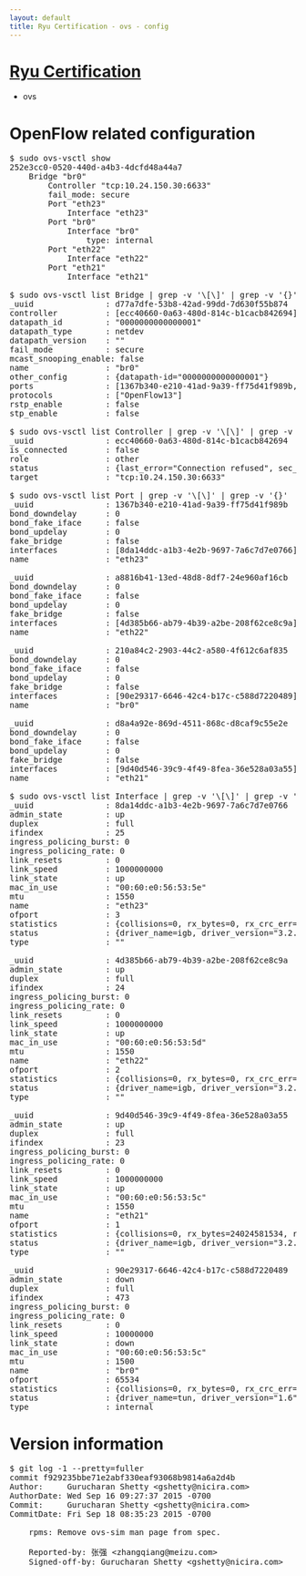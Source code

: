 ```yaml
---
layout: default
title: Ryu Certification - ovs - config
---
```

# [Ryu Certification](http://osrg.github.io/ryu/certification.html)
* ovs 

# OpenFlow related configuration
<pre>
$ sudo ovs-vsctl show
252e3cc0-0520-440d-a4b3-4dcfd48a44a7
    Bridge "br0"
        Controller "tcp:10.24.150.30:6633"
        fail_mode: secure
        Port "eth23"
            Interface "eth23"
        Port "br0"
            Interface "br0"
                type: internal
        Port "eth22"
            Interface "eth22"
        Port "eth21"
            Interface "eth21"

$ sudo ovs-vsctl list Bridge | grep -v '\[\]' | grep -v '{}'
_uuid               : d77a7dfe-53b8-42ad-99dd-7d630f55b874
controller          : [ecc40660-0a63-480d-814c-b1cacb842694]
datapath_id         : "0000000000000001"
datapath_type       : netdev
datapath_version    : "<built-in>"
fail_mode           : secure
mcast_snooping_enable: false
name                : "br0"
other_config        : {datapath-id="0000000000000001"}
ports               : [1367b340-e210-41ad-9a39-ff75d41f989b, 210a84c2-2903-44c2-a580-4f612c6af835, a8816b41-13ed-48d8-8df7-24e960af16cb, d8a4a92e-869d-4511-868c-d8caf9c55e2e]
protocols           : ["OpenFlow13"]
rstp_enable         : false
stp_enable          : false

$ sudo ovs-vsctl list Controller | grep -v '\[\]' | grep -v '{}'
_uuid               : ecc40660-0a63-480d-814c-b1cacb842694
is_connected        : false
role                : other
status              : {last_error="Connection refused", sec_since_disconnect="2", state=BACKOFF}
target              : "tcp:10.24.150.30:6633"

$ sudo ovs-vsctl list Port | grep -v '\[\]' | grep -v '{}'
_uuid               : 1367b340-e210-41ad-9a39-ff75d41f989b
bond_downdelay      : 0
bond_fake_iface     : false
bond_updelay        : 0
fake_bridge         : false
interfaces          : [8da14ddc-a1b3-4e2b-9697-7a6c7d7e0766]
name                : "eth23"

_uuid               : a8816b41-13ed-48d8-8df7-24e960af16cb
bond_downdelay      : 0
bond_fake_iface     : false
bond_updelay        : 0
fake_bridge         : false
interfaces          : [4d385b66-ab79-4b39-a2be-208f62ce8c9a]
name                : "eth22"

_uuid               : 210a84c2-2903-44c2-a580-4f612c6af835
bond_downdelay      : 0
bond_fake_iface     : false
bond_updelay        : 0
fake_bridge         : false
interfaces          : [90e29317-6646-42c4-b17c-c588d7220489]
name                : "br0"

_uuid               : d8a4a92e-869d-4511-868c-d8caf9c55e2e
bond_downdelay      : 0
bond_fake_iface     : false
bond_updelay        : 0
fake_bridge         : false
interfaces          : [9d40d546-39c9-4f49-8fea-36e528a03a55]
name                : "eth21"

$ sudo ovs-vsctl list Interface | grep -v '\[\]' | grep -v '{}'
_uuid               : 8da14ddc-a1b3-4e2b-9697-7a6c7d7e0766
admin_state         : up
duplex              : full
ifindex             : 25
ingress_policing_burst: 0
ingress_policing_rate: 0
link_resets         : 0
link_speed          : 1000000000
link_state          : up
mac_in_use          : "00:60:e0:56:53:5e"
mtu                 : 1550
name                : "eth23"
ofport              : 3
statistics          : {collisions=0, rx_bytes=0, rx_crc_err=0, rx_dropped=0, rx_errors=0, rx_frame_err=0, rx_over_err=0, rx_packets=0, tx_bytes=1176922500, tx_dropped=0, tx_errors=0, tx_packets=784615}
status              : {driver_name=igb, driver_version="3.2.10-k", firmware_version="2.10-9"}
type                : ""

_uuid               : 4d385b66-ab79-4b39-a2be-208f62ce8c9a
admin_state         : up
duplex              : full
ifindex             : 24
ingress_policing_burst: 0
ingress_policing_rate: 0
link_resets         : 0
link_speed          : 1000000000
link_state          : up
mac_in_use          : "00:60:e0:56:53:5d"
mtu                 : 1550
name                : "eth22"
ofport              : 2
statistics          : {collisions=0, rx_bytes=0, rx_crc_err=0, rx_dropped=0, rx_errors=0, rx_frame_err=0, rx_over_err=0, rx_packets=0, tx_bytes=18089315792, tx_dropped=0, tx_errors=0, tx_packets=12064077}
status              : {driver_name=igb, driver_version="3.2.10-k", firmware_version="2.10-9"}
type                : ""

_uuid               : 9d40d546-39c9-4f49-8fea-36e528a03a55
admin_state         : up
duplex              : full
ifindex             : 23
ingress_policing_burst: 0
ingress_policing_rate: 0
link_resets         : 0
link_speed          : 1000000000
link_state          : up
mac_in_use          : "00:60:e0:56:53:5c"
mtu                 : 1550
name                : "eth21"
ofport              : 1
statistics          : {collisions=0, rx_bytes=24024581534, rx_crc_err=0, rx_dropped=0, rx_errors=0, rx_frame_err=0, rx_over_err=0, rx_packets=16026376, tx_bytes=0, tx_dropped=0, tx_errors=0, tx_packets=0}
status              : {driver_name=igb, driver_version="3.2.10-k", firmware_version="2.10-9"}
type                : ""

_uuid               : 90e29317-6646-42c4-b17c-c588d7220489
admin_state         : down
duplex              : full
ifindex             : 473
ingress_policing_burst: 0
ingress_policing_rate: 0
link_resets         : 0
link_speed          : 10000000
link_state          : down
mac_in_use          : "00:60:e0:56:53:5c"
mtu                 : 1500
name                : "br0"
ofport              : 65534
statistics          : {collisions=0, rx_bytes=0, rx_crc_err=0, rx_dropped=0, rx_errors=0, rx_frame_err=0, rx_over_err=0, rx_packets=0, tx_bytes=0, tx_dropped=0, tx_errors=0, tx_packets=0}
status              : {driver_name=tun, driver_version="1.6", firmware_version="N/A"}
type                : internal
</pre>

# Version information
<pre>
$ git log -1 --pretty=fuller
commit f929235bbe71e2abf330eaf93068b9814a6a2d4b
Author:     Gurucharan Shetty &lt;gshetty@nicira.com&gt;
AuthorDate: Wed Sep 16 09:27:37 2015 -0700
Commit:     Gurucharan Shetty &lt;gshetty@nicira.com&gt;
CommitDate: Fri Sep 18 08:35:23 2015 -0700

    rpms: Remove ovs-sim man page from spec.
    
    Reported-by: 张强 &lt;zhangqiang@meizu.com&gt;
    Signed-off-by: Gurucharan Shetty &lt;gshetty@nicira.com&gt;
</pre>
